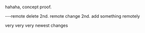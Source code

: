 hahaha, concept proof.

---remote delete 2nd.
remote change 2nd.
add something remotely


very very very newest changes
